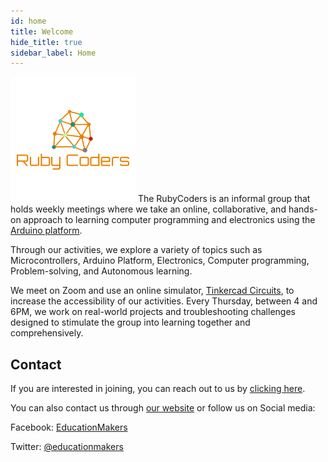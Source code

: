 ```yaml
---
id: home
title: Welcome
hide_title: true
sidebar_label: Home
---
```


![Ruby Coders](assets/img/logo.png)
The RubyCoders is an informal group that holds weekly meetings where we take an online, collaborative, and hands-on approach to learning computer programming and electronics using the  <a href="https://arduino.cc" target="_blank">Arduino platform</a>.

Through our activities, we explore a variety of topics such as Microcontrollers, Arduino Platform, Electronics, Computer programming, Problem-solving, and Autonomous learning.

We meet on Zoom and use an online simulator, <a href="https://www.tinkercad.com/circuits" target="_blank">Tinkercad Circuits</a>, to increase the accessibility of our activities. Every Thursday, between 4 and 6PM, we work on real-world projects and troubleshooting challenges designed to stimulate the group into learning together and comprehensively.

## Contact
If you are interested in joining, you can reach out to us by [clicking here](). 

You can also contact us through <a href="https://educationmakers.ca" target="_blank">our website</a> or follow us on Social media:

Facebook: <a href="https://www.facebook.com/educationmakers1" target="_blank">EducationMakers</a>

Twitter: <a href="https://twitter.com/educationmakers" target="_blank">@educationmakers</a>